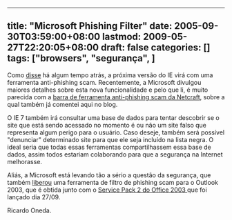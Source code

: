 
---
title: "Microsoft Phishing Filter"
date: 2005-09-30T03:59:00+08:00
lastmod: 2009-05-27T22:20:05+08:00
draft: false
categories: []
tags: ["browsers", "segurança", ]
---


Como [disse](/blog/post/2005/02/20/Firefox-nao-e-uma-ameaca-ao-IEainda.aspx) há algum tempo atrás, a próxima versão do IE virá com uma ferramenta anti-phishing scam. Recentemente, a Microsoft divulgou maiores detalhes sobre esta nova funcionalidade e pelo que li, é muito parecida com a [barra de ferramenta anti-phishing scam da Netcraft](/blog/post/2005/02/24/Barra-de-ferramentas-anti-phishing-scam.aspx), sobre a qual também já comentei aqui no blog.

O IE 7 também irá consultar uma base de dados para tentar descobrir se o site que está sendo acessado no momento é ou não um site falso que representa algum perigo para o usuário. Caso deseje, também será possível "denunciar" determinado site para que ele seja incluído na lista negra. O ideal seria que todas essas ferramentas compartilhassem essa base de dados, assim todos estariam colaborando para que a segurança na Internet melhorasse.

Aliás, a Microsoft está levando tão a sério a questão da segurança, que também [liberou](http://idgnow.uol.com.br/AdPortalv5/ComputacaoPessoalInterna.aspx?GUID=2506CC59-E445-4A80-AF90-E6FD5581FA4C&ChannelID=2000014) uma ferramenta de filtro de phishing scam para o Outlook 2003, que é obtida junto com o [Service Pack 2 do Office 2003 ](http://www.microsoft.com/downloads/details.aspx?FamilyId=57E27A97-2DB6-4654-9DB6-EC7D5B4DD867&displaylang=en)que foi lançado dia 27/09.

Ricardo Oneda.

